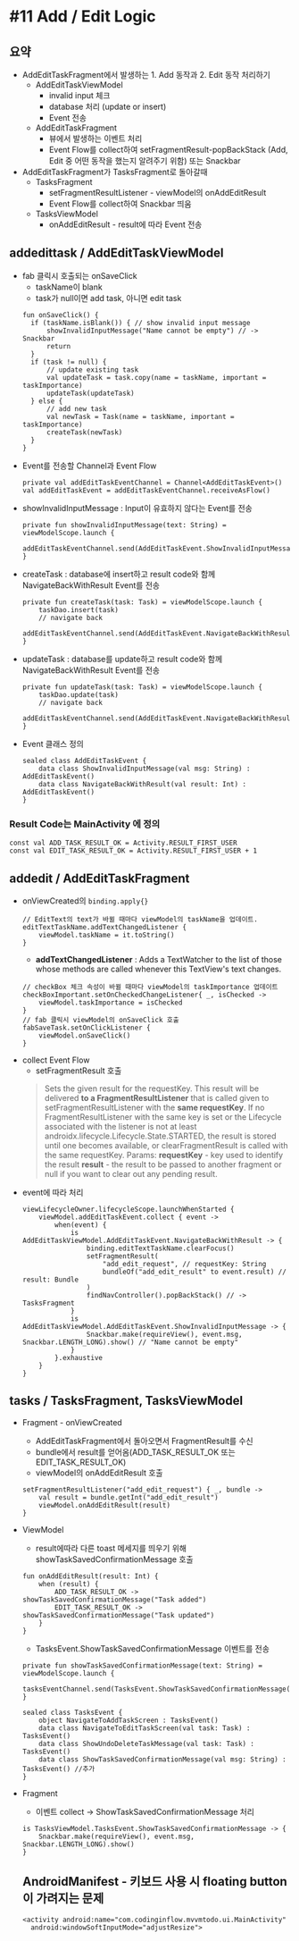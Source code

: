 # #11 Add / Edit Logic
## 요약
- AddEditTaskFragment에서 발생하는 1. Add 동작과 2. Edit 동작 처리하기
  - AddEditTaskViewModel
    - invalid input 체크
    - database 처리 (update or insert)
    - Event 전송 
  - AddEditTaskFragment
    - 뷰에서 발생하는 이벤트 처리
    - Event Flow를 collect하여 setFragmentResult-popBackStack (Add, Edit 중 어떤 동작을 했는지 알려주기 위함) 또는 Snackbar
- AddEditTaskFragment가 TasksFragment로 돌아갈때
  - TasksFragment
    - setFragmentResultListener - viewModel의 onAddEditResult
    - Event Flow를 collect하여 Snackbar 띄움
  - TasksViewModel
    - onAddEditResult - result에 따라 Event 전송


## addedittask / AddEditTaskViewModel
- fab 클릭시 호출되는 onSaveClick 
  - taskName이 blank
  - task가 null이면 add task, 아니면 edit task
  ```
  fun onSaveClick() {
    if (taskName.isBlank()) { // show invalid input message
        showInvalidInputMessage("Name cannot be empty") // -> Snackbar
        return
    }
    if (task != null) {
        // update existing task
        val updateTask = task.copy(name = taskName, important = taskImportance)
        updateTask(updateTask)
    } else {
        // add new task
        val newTask = Task(name = taskName, important = taskImportance)
        createTask(newTask)
    }
  }
  ```
- Event를 전송할 Channel과 Event Flow
  ```
  private val addEditTaskEventChannel = Channel<AddEditTaskEvent>()
  val addEditTaskEvent = addEditTaskEventChannel.receiveAsFlow()
  ```
- showInvalidInputMessage : Input이 유효하지 않다는 Event를 전송
  ```
  private fun showInvalidInputMessage(text: String) = viewModelScope.launch {
      addEditTaskEventChannel.send(AddEditTaskEvent.ShowInvalidInputMessage(text))
  }
  ```
- createTask : database에 insert하고 result code와 함께 NavigateBackWithResult Event를 전송
  ```
  private fun createTask(task: Task) = viewModelScope.launch {
      taskDao.insert(task)
      // navigate back
      addEditTaskEventChannel.send(AddEditTaskEvent.NavigateBackWithResult(ADD_TASK_RESULT_OK))
  }
  ```
- updateTask : database를 update하고 result code와 함께 NavigateBackWithResult Event를 전송
  ```
  private fun updateTask(task: Task) = viewModelScope.launch {
      taskDao.update(task)
      // navigate back
      addEditTaskEventChannel.send(AddEditTaskEvent.NavigateBackWithResult(EDIT_TASK_RESULT_OK))
  }
  ```
- Event 클래스 정의
  ```
  sealed class AddEditTaskEvent {
      data class ShowInvalidInputMessage(val msg: String) : AddEditTaskEvent()
      data class NavigateBackWithResult(val result: Int) : AddEditTaskEvent()
  }
  ```
### Result Code는 MainActivity 에 정의
```
const val ADD_TASK_RESULT_OK = Activity.RESULT_FIRST_USER
const val EDIT_TASK_RESULT_OK = Activity.RESULT_FIRST_USER + 1
```

## addedit / AddEditTaskFragment
- onViewCreated의 ```binding.apply{}```
  ```
  // EditText의 text가 바뀔 때마다 viewModel의 taskName을 업데이트. 
  editTextTaskName.addTextChangedListener { 
      viewModel.taskName = it.toString()
  }
  ```
  - **addTextChangedListener** : Adds a TextWatcher to the list of those whose methods are called whenever this TextView's text changes.
  ```
  // checkBox 체크 속성이 바뀔 때마다 viewModel의 taskImportance 업데이트
  checkBoxImportant.setOnCheckedChangeListener{ _, isChecked ->
      viewModel.taskImportance = isChecked
  }
  // fab 클릭시 viewModel의 onSaveClick 호출
  fabSaveTask.setOnClickListener {
      viewModel.onSaveClick()
  }
  ```
- collect Event Flow 
  - setFragmentResult 호출 
  > Sets the given result for the requestKey. This result will be delivered **to a FragmentResultListener** 
  > that is called given to setFragmentResultListener with the **same requestKey**. 
  > If no FragmentResultListener with the same key is set or the Lifecycle associated with the listener 
  > is not at least androidx.lifecycle.Lifecycle.State.STARTED, the result is stored until one becomes available, 
  > or clearFragmentResult is called with the same requestKey.
  > Params:
  > **requestKey** - key used to identify the result
  > **result** - the result to be passed to another fragment or null if you want to clear out any pending result.
- event에 따라 처리
  ```
  viewLifecycleOwner.lifecycleScope.launchWhenStarted {
      viewModel.addEditTaskEvent.collect { event ->
          when(event) {
              is AddEditTaskViewModel.AddEditTaskEvent.NavigateBackWithResult -> {
                  binding.editTextTaskName.clearFocus()
                  setFragmentResult(
                      "add_edit_request", // requestKey: String
                      bundleOf("add_edit_result" to event.result) // result: Bundle
                  )
                  findNavController().popBackStack() // -> TasksFragment
              }
              is AddEditTaskViewModel.AddEditTaskEvent.ShowInvalidInputMessage -> {
                  Snackbar.make(requireView(), event.msg, Snackbar.LENGTH_LONG).show() // "Name cannot be empty"
              }
          }.exhaustive
      }
  }
  ```
  
## tasks / TasksFragment, TasksViewModel
- Fragment - onViewCreated
  - AddEditTaskFragment에서 돌아오면서 FragmentResult를 수신
  - bundle에서 result를 얻어옴(ADD_TASK_RESULT_OK 또는 EDIT_TASK_RESULT_OK)
  - viewModel의 onAddEditResult 호출
  ```
  setFragmentResultListener("add_edit_request") { _, bundle ->
      val result = bundle.getInt("add_edit_result")
      viewModel.onAddEditResult(result)
  }
  ```
- ViewModel 
  - result에따라 다른 toast 메세지를 띄우기 위해 showTaskSavedConfirmationMessage 호출
  ```
  fun onAddEditResult(result: Int) {
      when (result) {
          ADD_TASK_RESULT_OK -> showTaskSavedConfirmationMessage("Task added")
          EDIT_TASK_RESULT_OK -> showTaskSavedConfirmationMessage("Task updated")
      }
  }
  ```
  - TasksEvent.ShowTaskSavedConfirmationMessage 이벤트를 전송
  ```
  private fun showTaskSavedConfirmationMessage(text: String) = viewModelScope.launch {
      tasksEventChannel.send(TasksEvent.ShowTaskSavedConfirmationMessage(text))
  }
  
  sealed class TasksEvent {
      object NavigateToAddTaskScreen : TasksEvent()
      data class NavigateToEditTaskScreen(val task: Task) : TasksEvent()
      data class ShowUndoDeleteTaskMessage(val task: Task) : TasksEvent()
      data class ShowTaskSavedConfirmationMessage(val msg: String) : TasksEvent() //추가
  }
  ```
- Fragment
  - 이벤트 collect -> ShowTaskSavedConfirmationMessage 처리
  ```
  is TasksViewModel.TasksEvent.ShowTaskSavedConfirmationMessage -> {
      Snackbar.make(requireView(), event.msg, Snackbar.LENGTH_LONG).show()
  }
  ```
  
  ## AndroidManifest - 키보드 사용 시 floating button이 가려지는 문제 
  ```
  <activity android:name="com.codinginflow.mvvmtodo.ui.MainActivity"
    android:windowSoftInputMode="adjustResize">
  ```
  
